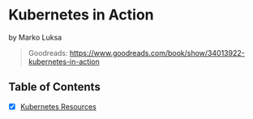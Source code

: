 # Kubernetes in Action

by Marko Luksa

> Goodreads: <https://www.goodreads.com/book/show/34013922-kubernetes-in-action>

## Table of Contents

- [x] [Kubernetes Resources](0_prepare/kubernetes_resources.md)
